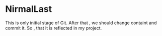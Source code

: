 # NirmalLast
This is only initial stage of Git.
After that , we should change containt and commit it. 
So , that it is reflected in my project.
